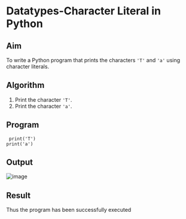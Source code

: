 # Datatypes-Character Literal in Python

##  Aim
To write a Python program that prints the characters `'T'` and `'a'` using character literals.

##  Algorithm
1. Print the character `'T'`.
2. Print the character `'a'`.

##  Program
~~~
 print('T') 
print('a')
~~~

## Output
![image](https://github.com/user-attachments/assets/c7bd914c-f753-423b-8110-aed50ffd327e)

## Result
Thus the program has been successfully executed 
